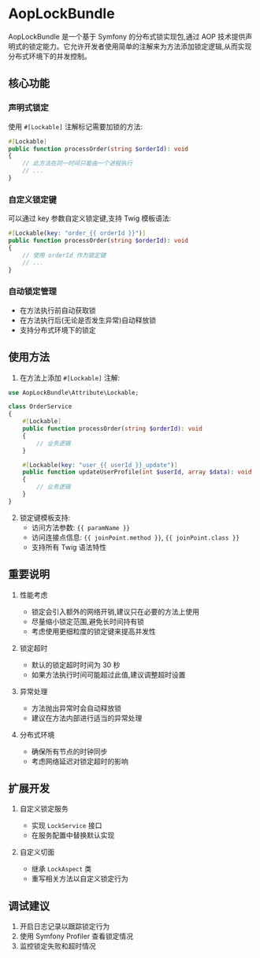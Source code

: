 # AopLockBundle

AopLockBundle 是一个基于 Symfony 的分布式锁实现包,通过 AOP 技术提供声明式的锁定能力。它允许开发者使用简单的注解来为方法添加锁定逻辑,从而实现分布式环境下的并发控制。

## 核心功能

### 声明式锁定

使用 `#[Lockable]` 注解标记需要加锁的方法:

```php
#[Lockable]
public function processOrder(string $orderId): void 
{
    // 此方法在同一时间只能由一个进程执行
    // ...
}
```

### 自定义锁定键

可以通过 key 参数自定义锁定键,支持 Twig 模板语法:

```php
#[Lockable(key: "order_{{ orderId }}")]
public function processOrder(string $orderId): void 
{
    // 使用 orderId 作为锁定键
    // ...
}
```

### 自动锁定管理

- 在方法执行前自动获取锁
- 在方法执行后(无论是否发生异常)自动释放锁
- 支持分布式环境下的锁定

## 使用方法

1. 在方法上添加 `#[Lockable]` 注解:

```php
use AopLockBundle\Attribute\Lockable;

class OrderService 
{
    #[Lockable]
    public function processOrder(string $orderId): void 
    {
        // 业务逻辑
    }

    #[Lockable(key: "user_{{ userId }}_update")]
    public function updateUserProfile(int $userId, array $data): void 
    {
        // 业务逻辑
    }
}
```

2. 锁定键模板支持:
   - 访问方法参数: `{{ paramName }}`
   - 访问连接点信息: `{{ joinPoint.method }}`, `{{ joinPoint.class }}`
   - 支持所有 Twig 语法特性

## 重要说明

1. 性能考虑
   - 锁定会引入额外的网络开销,建议只在必要的方法上使用
   - 尽量缩小锁定范围,避免长时间持有锁
   - 考虑使用更细粒度的锁定键来提高并发性

2. 锁定超时
   - 默认的锁定超时时间为 30 秒
   - 如果方法执行时间可能超过此值,建议调整超时设置

3. 异常处理
   - 方法抛出异常时会自动释放锁
   - 建议在方法内部进行适当的异常处理

4. 分布式环境
   - 确保所有节点的时钟同步
   - 考虑网络延迟对锁定超时的影响

## 扩展开发

1. 自定义锁定服务
   - 实现 `LockService` 接口
   - 在服务配置中替换默认实现

2. 自定义切面
   - 继承 `LockAspect` 类
   - 重写相关方法以自定义锁定行为

## 调试建议

1. 开启日志记录以跟踪锁定行为
2. 使用 Symfony Profiler 查看锁定情况
3. 监控锁定失败和超时情况
